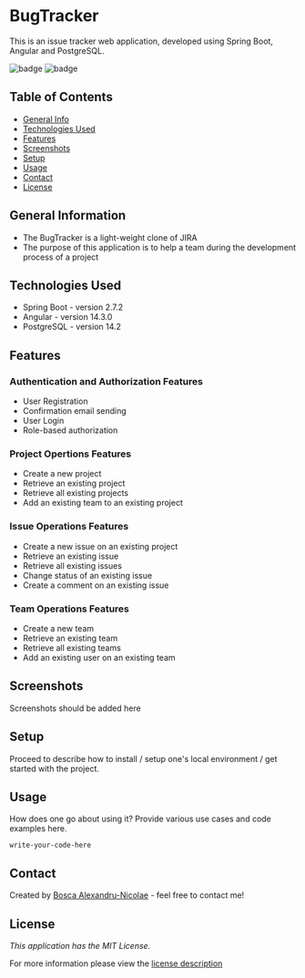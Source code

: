 # BugTracker

This is an issue tracker web application, developed using Spring Boot, Angular and PostgreSQL.
<!-- Live demo [_here_](https://www.example.com). If you have the project hosted somewhere, include the link here. -->

![badge](https://img.shields.io/badge/license-MIT_License-brightgreen)
![badge](https://img.shields.io/badge/project_status-In_Progress-blue)

## Table of Contents

* [General Info](#general-information)
* [Technologies Used](#technologies-used)
* [Features](#features)
* [Screenshots](#screenshots)
* [Setup](#setup)
* [Usage](#usage)
* [Contact](#contact)
* [License](#license)

## General Information

* The BugTracker is a light-weight clone of JIRA
* The purpose of this application is to help a team during the development process of a project

## Technologies Used

* Spring Boot - version 2.7.2
* Angular - version 14.3.0
* PostgreSQL - version 14.2

## Features

### Authentication and Authorization Features

* User Registration
* Confirmation email sending
* User Login
* Role-based authorization

<!-- * User Registration is done by completing the registration form with valid inputs and confirming the account via email
* User Login is done by completing the login form with credentials corresponding to an account that was confirmed via email
* Role-based authorization is done by assigning to each role a well-defined set of priviledges -->

### Project Opertions Features

* Create a new project
* Retrieve an existing project
* Retrieve all existing projects
* Add an existing team to an existing project
<!-- * Delete a project - this feature would be implemented in future -->

### Issue Operations Features

* Create a new issue on an existing project
* Retrieve an existing issue
* Retrieve all existing issues
* Change status of an existing issue
* Create a comment on an existing issue
<!-- * Delete an issue - this feature would be implemented in future -->

### Team Operations Features

* Create a new team
* Retrieve an existing team
* Retrieve all existing teams
* Add an existing user on an existing team

<!-- * Delete a team - this feature would be implemented in future -->

## Screenshots

Screenshots should be added here
<!-- ![Example screenshot](./img/screenshot.png) -->

## Setup

Proceed to describe how to install / setup one's local environment / get started with the project.

## Usage

How does one go about using it?
Provide various use cases and code examples here.

`write-your-code-here`

## Contact

Created by [Bosca Alexandru-Nicolae](https://www.linkedin.com/in/bo%C8%99ca-alexandru-nicolae-0402131a0) - feel free to contact me!

## License

_This application has the MIT License._

For more information please view the [license description](https://choosealicense.com/licenses/mit/)

